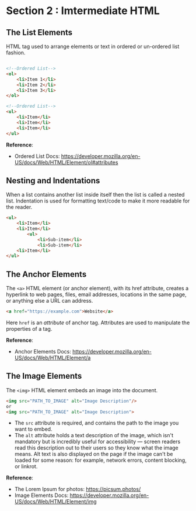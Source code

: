 # Section 2 : Imtermediate HTML

## The List Elements

HTML tag used to arrange elements or text in ordered or un-ordered list fashion.

```HTML

<!--Ordered List-->
<ol>
    <li>Item 1</li>
    <li>Item 2</li>
    <li>Item 3</li>
</ol>

<!--Ordered List-->
<ul>
    <li>Item</li>
    <li>Item</li>
    <li>Item</li>
</ul>
```

**Reference**:

- Ordered List Docs: https://developer.mozilla.org/en-US/docs/Web/HTML/Element/ol#attributes

## Nesting and Indentations

When a list contains another list inside itself then the list is called a nested list.
Indentation is used for formatting text/code to make it more readable for the reader.

```HTML
<ul>
    <li>Item</li>
    <li>Item</li>
        <ul>
            <li>Sub-item</li>
            <li>Sub-item</li>
    <li>Item</li>
</ul>
```

## The Anchor Elements

The `<a>` HTML element (or anchor element), with its href attribute, creates a hyperlink to web pages, files, email addresses, locations in the same page, or anything else a URL can address.

```HTML
<a href="https://example.com">Website</a>
```

Here `href` is an _attribute_ of anchor tag. Attributes are used to manipulate the properties of a tag.

**Reference**:

- Anchor Elements Docs: https://developer.mozilla.org/en-US/docs/Web/HTML/Element/a

## The Image Elements

The `<img>` HTML element embeds an image into the document.

```HTML
<img src="PATH_TO_IMAGE" alt="Image Description"/>
or
<img src="PATH_TO_IMAGE" alt="Image Description">

```

- The `src` attribute is required, and contains the path to the image you want to embed.
- The `alt` attribute holds a text description of the image, which isn't mandatory but is incredibly useful for accessibility — screen readers read this description out to their users so they know what the image means. Alt text is also displayed on the page if the image can't be loaded for some reason: for example, network errors, content blocking, or linkrot.

**Reference**:

- The Lorem Ipsum for photos: https://picsum.photos/
- Image Elements Docs: https://developer.mozilla.org/en-US/docs/Web/HTML/Element/img
